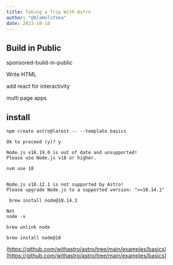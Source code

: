 ```yaml
---
title: Taking a Trip With Astro
author: "@OlaHolstVea"
date: 2023-10-10
---
```


## Build in Public


sponsored-build-in-public


Write HTML

add react for interactivity

multi page apps


## install

```shell
npm create astro@latest -- --template basics

Ok to proceed (y)? y

Node.js v16.19.0 is out of date and unsupported!
Please use Node.js v18 or higher.

nvm use 18


Node.js v18.12.1 is not supported by Astro!
Please upgrade Node.js to a supported version: ">=18.14.1"

 brew install node@18.14.3

Not
node -v

brew unlink node

brew install node@18

```

(https://github.com/withastro/astro/tree/main/examples/basics)[https://github.com/withastro/astro/tree/main/examples/basics]


